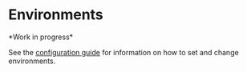 # Environments

\*Work in progress\*

See the [configuration guide](../guides/configuration.md) for information on how to set and change environments.&#x20;
